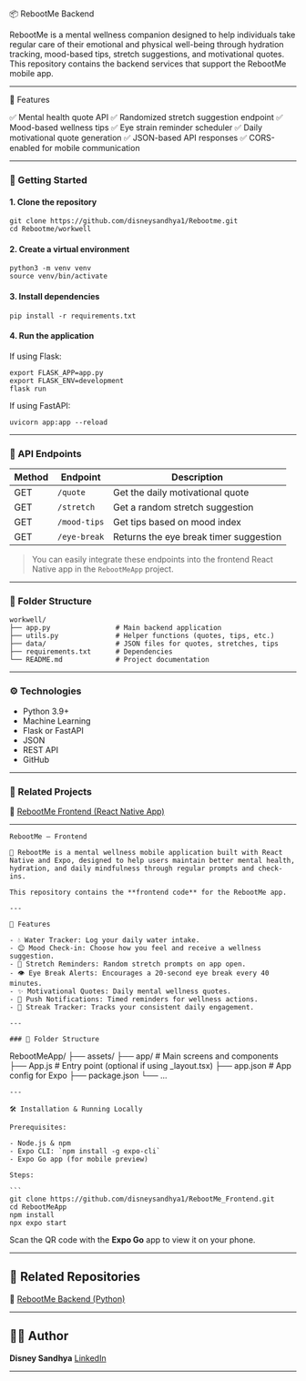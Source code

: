 📦 RebootMe Backend

RebootMe is a mental wellness companion designed to help individuals take regular care of their emotional and physical well-being through hydration tracking, mood-based tips, stretch suggestions, and motivational quotes. This repository contains the backend services that support the RebootMe mobile app.

---

🧠 Features

✅ Mental health quote API
✅ Randomized stretch suggestion endpoint
✅ Mood-based wellness tips
✅ Eye strain reminder scheduler
✅ Daily motivational quote generation
✅ JSON-based API responses
✅ CORS-enabled for mobile communication

---

### 🚀 Getting Started

#### 1. Clone the repository

```
git clone https://github.com/disneysandhya1/Rebootme.git
cd Rebootme/workwell
```

#### 2. Create a virtual environment

```
python3 -m venv venv
source venv/bin/activate
```

#### 3. Install dependencies

```
pip install -r requirements.txt
```

#### 4. Run the application

If using Flask:

```
export FLASK_APP=app.py
export FLASK_ENV=development
flask run
```

If using FastAPI:

```
uvicorn app:app --reload
```

---

### 🔗 API Endpoints

| Method | Endpoint     | Description                            |
| ------ | ------------ | -------------------------------------- |
| GET    | `/quote`     | Get the daily motivational quote       |
| GET    | `/stretch`   | Get a random stretch suggestion        |
| GET    | `/mood-tips` | Get tips based on mood index           |
| GET    | `/eye-break` | Returns the eye break timer suggestion |

> You can easily integrate these endpoints into the frontend React Native app in the `RebootMeApp` project.

---

### 📁 Folder Structure
```
workwell/
├── app.py                # Main backend application
├── utils.py              # Helper functions (quotes, tips, etc.)
├── data/                 # JSON files for quotes, stretches, tips
├── requirements.txt      # Dependencies
└── README.md             # Project documentation
```
---

### ⚙️ Technologies

* Python 3.9+
* Machine Learning
* Flask or FastAPI
* JSON
* REST API
* GitHub

---

### 📲 Related Projects

🔗 [RebootMe Frontend (React Native App)](https://github.com/disneysandhya1/RebootMe_Frontend)

---



```
RebootMe – Frontend

🚀 RebootMe is a mental wellness mobile application built with React Native and Expo, designed to help users maintain better mental health, hydration, and daily mindfulness through regular prompts and check-ins.

This repository contains the **frontend code** for the RebootMe app.

---

🌟 Features

- 💧 Water Tracker: Log your daily water intake.
- 😊 Mood Check-in: Choose how you feel and receive a wellness suggestion.
- 🙆 Stretch Reminders: Random stretch prompts on app open.
- 👁️ Eye Break Alerts: Encourages a 20-second eye break every 40 minutes.
- ✨ Motivational Quotes: Daily mental wellness quotes.
- 🔔 Push Notifications: Timed reminders for wellness actions.
- 📅 Streak Tracker: Tracks your consistent daily engagement.

---

### 📂 Folder Structure
```

RebootMeApp/
├── assets/
├── app/                  # Main screens and components
├── App.js                # Entry point (optional if using \_layout.tsx)
├── app.json              # App config for Expo
├── package.json
└── ...
````
---

🛠️ Installation & Running Locally

Prerequisites:

- Node.js & npm
- Expo CLI: `npm install -g expo-cli`
- Expo Go app (for mobile preview)

Steps:

```
git clone https://github.com/disneysandhya1/RebootMe_Frontend.git
cd RebootMeApp
npm install
npx expo start
````

Scan the QR code with the **Expo Go** app to view it on your phone.

---

## 🔗 Related Repositories

🔧 [RebootMe Backend (Python)](https://github.com/disneysandhya1/Rebootme)

---

## 👩‍💻 Author

**Disney Sandhya**
[LinkedIn](https://www.linkedin.com/in/disney-sandhya-gandikoda)

---

